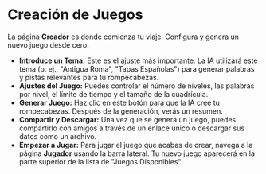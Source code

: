 # Creación de Juegos

La página **Creador** es donde comienza tu viaje. Configura y genera un nuevo juego desde cero.

- **Introduce un Tema:** Este es el ajuste más importante. La IA utilizará este tema (p. ej., "Antigua Roma", "Tapas Españolas") para generar palabras y pistas relevantes para tu rompecabezas.
- **Ajustes del Juego:** Puedes controlar el número de niveles, las palabras por nivel, el límite de tiempo y el tamaño de la cuadrícula.
- **Generar Juego:** Haz clic en este botón para que la IA cree tu rompecabezas. Después de la generación, verás un resumen.
- **Compartir y Descargar:** Una vez que se genera un juego, puedes compartirlo con amigos a través de un enlace único o descargar sus datos como un archivo.
- **Empezar a Jugar:** Para jugar el juego que acabas de crear, navega a la página **Jugador** usando la barra lateral. Tu nuevo juego aparecerá en la parte superior de la lista de "Juegos Disponibles".